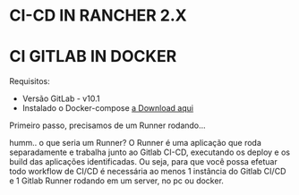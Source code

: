 # CI-CD IN RANCHER 2.X

# CI GITLAB IN DOCKER

Requisitos:
- Versão GitLab - v10.1
- Instalado o Docker-compose [a Download aqui](https://github.com/NaturalHistoryMuseum/scratchpads2/wiki/Install-Docker-and-Docker-Compose-(Centos-7))

Primeiro passo, precisamos de um Runner rodando... 

humm.. o que seria um Runner?
O Runner é uma aplicação que roda separadamente e trabalha junto ao Gitlab CI-CD, executando os deploy e os build das aplicações identificadas. Ou seja, para que você possa efetuar todo workflow de CI/CD é necessária ao menos 1 instância do Gitlab CI/CD e 1 Gitlab Runner rodando em um server, no pc ou docker.
